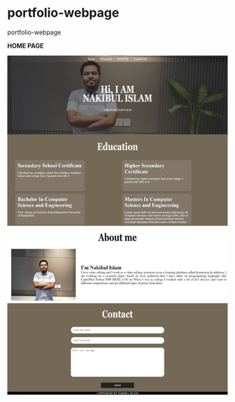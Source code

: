 # portfolio-webpage
portfolio-webpage


**HOME PAGE**

![alt text](https://github.com/Nakib00/portfolio-webpage/blob/master/screencapture-127-0-0-1-5501-HTML-index-html-2022-07-01-15_47_08.png?raw=true)

